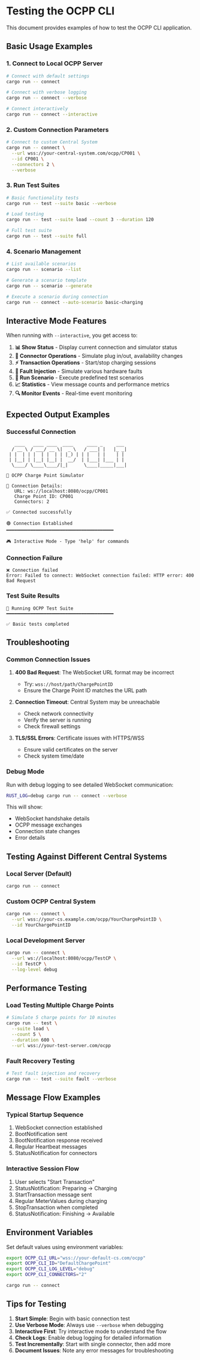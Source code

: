 # Testing the OCPP CLI

This document provides examples of how to test the OCPP CLI application.

## Basic Usage Examples

### 1. Connect to Local OCPP Server

```bash
# Connect with default settings
cargo run -- connect

# Connect with verbose logging
cargo run -- connect --verbose

# Connect interactively
cargo run -- connect --interactive
```

### 2. Custom Connection Parameters

```bash
# Connect to custom Central System
cargo run -- connect \
  --url wss://your-central-system.com/ocpp/CP001 \
  --id CP001 \
  --connectors 2 \
  --verbose
```

### 3. Run Test Suites

```bash
# Basic functionality tests
cargo run -- test --suite basic --verbose

# Load testing
cargo run -- test --suite load --count 3 --duration 120

# Full test suite
cargo run -- test --suite full
```

### 4. Scenario Management

```bash
# List available scenarios
cargo run -- scenario --list

# Generate a scenario template
cargo run -- scenario --generate

# Execute a scenario during connection
cargo run -- connect --auto-scenario basic-charging
```

## Interactive Mode Features

When running with `--interactive`, you get access to:

1. **📊 Show Status** - Display current connection and simulator status
2. **🔌 Connector Operations** - Simulate plug in/out, availability changes
3. **⚡ Transaction Operations** - Start/stop charging sessions
4. **🚨 Fault Injection** - Simulate various hardware faults
5. **🎯 Run Scenario** - Execute predefined test scenarios
6. **📈 Statistics** - View message counts and performance metrics
7. **🔍 Monitor Events** - Real-time event monitoring

## Expected Output Examples

### Successful Connection

```
   ____   ____ ____  ____     ____ _     ___
  / __ \ / ___/ __ \|  _ \   / ___| |   |_ _|
 | |  | | |  | |  | | |_) | | |   | |    | |
 | |__| | |__| |__| |  __/  | |___| |___ | |
  \____/ \____\____/|_|      \____|_____|___|

🔌 OCPP Charge Point Simulator

📡 Connection Details:
   URL: ws://localhost:8080/ocpp/CP001
   Charge Point ID: CP001
   Connectors: 2

✅ Connected successfully

🟢 Connection Established
━━━━━━━━━━━━━━━━━━━━━━━━━━━━━━━━━━━━━━━━

🎮 Interactive Mode - Type 'help' for commands
```

### Connection Failure

```
❌ Connection failed
Error: Failed to connect: WebSocket connection failed: HTTP error: 400 Bad Request
```

### Test Suite Results

```
🧪 Running OCPP Test Suite
━━━━━━━━━━━━━━━━━━━━━━━━━━━━━━━━━━━━━━━━

✅ Basic tests completed
```

## Troubleshooting

### Common Connection Issues

1. **400 Bad Request**: The WebSocket URL format may be incorrect
   - Try: `wss://host/path/ChargePointID`
   - Ensure the Charge Point ID matches the URL path

2. **Connection Timeout**: Central System may be unreachable
   - Check network connectivity
   - Verify the server is running
   - Check firewall settings

3. **TLS/SSL Errors**: Certificate issues with HTTPS/WSS
   - Ensure valid certificates on the server
   - Check system time/date

### Debug Mode

Run with debug logging to see detailed WebSocket communication:

```bash
RUST_LOG=debug cargo run -- connect --verbose
```

This will show:
- WebSocket handshake details
- OCPP message exchanges
- Connection state changes
- Error details

## Testing Against Different Central Systems

### Local Server (Default)
```bash
cargo run -- connect
```

### Custom OCPP Central System
```bash
cargo run -- connect \
  --url wss://your-cs.example.com/ocpp/YourChargePointID \
  --id YourChargePointID
```

### Local Development Server
```bash
cargo run -- connect \
  --url ws://localhost:8080/ocpp/TestCP \
  --id TestCP \
  --log-level debug
```

## Performance Testing

### Load Testing Multiple Charge Points
```bash
# Simulate 5 charge points for 10 minutes
cargo run -- test \
  --suite load \
  --count 5 \
  --duration 600 \
  --url wss://your-test-server.com/ocpp
```

### Fault Recovery Testing
```bash
# Test fault injection and recovery
cargo run -- test --suite fault --verbose
```

## Message Flow Examples

### Typical Startup Sequence
1. WebSocket connection established
2. BootNotification sent
3. BootNotification response received
4. Regular Heartbeat messages
5. StatusNotification for connectors

### Interactive Session Flow
1. User selects "Start Transaction"
2. StatusNotification: Preparing → Charging
3. StartTransaction message sent
4. Regular MeterValues during charging
5. StopTransaction when completed
6. StatusNotification: Finishing → Available

## Environment Variables

Set default values using environment variables:

```bash
export OCPP_CLI_URL="wss://your-default-cs.com/ocpp"
export OCPP_CLI_ID="DefaultChargePoint"
export OCPP_CLI_LOG_LEVEL="debug"
export OCPP_CLI_CONNECTORS="2"

cargo run -- connect
```

## Tips for Testing

1. **Start Simple**: Begin with basic connection test
2. **Use Verbose Mode**: Always use `--verbose` when debugging
3. **Interactive First**: Try interactive mode to understand the flow
4. **Check Logs**: Enable debug logging for detailed information
5. **Test Incrementally**: Start with single connector, then add more
6. **Document Issues**: Note any error messages for troubleshooting